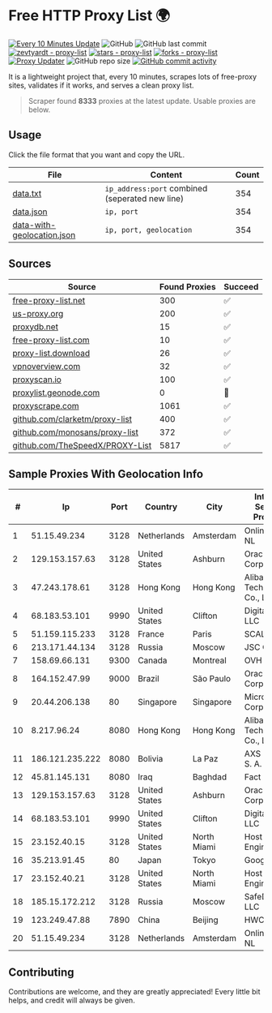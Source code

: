 
# Free HTTP Proxy List 🌍

[![Every 10 Minutes Update](https://github.com/mertguvencli/http-proxy-list/actions/workflows/main.yml/badge.svg?branch=main)](https://github.com/mertguvencli/http-proxy-list/actions/workflows/main.yml)
![GitHub](https://img.shields.io/github/license/mertguvencli/http-proxy-list)
![GitHub last commit](https://img.shields.io/github/last-commit/mertguvencli/http-proxy-list)
[![zevtyardt - proxy-list](https://img.shields.io/static/v1?label=zevtyardt&message=proxy-list&color=blue&logo=github)](https://github.com/zevtyardt/proxy-list "Go to GitHub repo")
[![stars - proxy-list](https://img.shields.io/github/stars/zevtyardt/proxy-list?style=social)](https://github.com/zevtyardt/proxy-list)
[![forks - proxy-list](https://img.shields.io/github/forks/zevtyardt/proxy-list?style=social)](https://github.com/zevtyardt/proxy-list)
[![Proxy Updater](https://github.com/zevtyardt/proxy-list/workflows/Proxy%20Updater/badge.svg)](https://github.com/zevtyardt/proxy-list/actions?query=workflow:"Proxy+Updater")
![GitHub repo size](https://img.shields.io/github/repo-size/zevtyardt/proxy-list)
[![GitHub commit activity](https://img.shields.io/github/commit-activity/m/zevtyardt/proxy-list?logo=commits)](https://github.com/zevtyardt/proxy-list/commits/main)

It is a lightweight project that, every 10 minutes, scrapes lots of free-proxy sites, validates if it works, and serves a clean proxy list.

> Scraper found **8333** proxies at the latest update. Usable proxies are below.

## Usage

Click the file format that you want and copy the URL.

|File|Content|Count|
|----|-------|-----|
|[data.txt](https://raw.githubusercontent.com/mertguvencli/http-proxy-list/main/proxy-list/data.txt)|`ip_address:port` combined (seperated new line)|354|
|[data.json](https://raw.githubusercontent.com/mertguvencli/http-proxy-list/main/proxy-list/data.json)|`ip, port`|354|
|[data-with-geolocation.json](https://raw.githubusercontent.com/mertguvencli/http-proxy-list/main/proxy-list/data-with-geolocation.json)|`ip, port, geolocation`|354|

## Sources

|Source|Found Proxies|Succeed|
|------|-------------|-------|
|[free-proxy-list.net](https://free-proxy-list.net)|300|✅|
|[us-proxy.org](https://www.us-proxy.org)|200|✅|
|[proxydb.net](http://proxydb.net)|15|✅|
|[free-proxy-list.com](https://free-proxy-list.com/?page=&port=&type%5B%5D=http&type%5B%5D=https&up_time=0&search=Search)|10|✅|
|[proxy-list.download](https://www.proxy-list.download/HTTP)|26|✅|
|[vpnoverview.com](https://vpnoverview.com/privacy/anonymous-browsing/free-proxy-servers)|32|✅|
|[proxyscan.io](https://www.proxyscan.io)|100|✅|
|[proxylist.geonode.com](https://proxylist.geonode.com/api/proxy-list?limit=300&page=1&sort_by=lastChecked&sort_type=desc&protocols=http,https)|0|🚫|
|[proxyscrape.com](https://api.proxyscrape.com/v2/?request=displayproxies&protocol=http&timeout=10000&country=all&ssl=all&anonymity=all)|1061|✅|
|[github.com/clarketm/proxy-list](https://raw.githubusercontent.com/clarketm/proxy-list/master/proxy-list-raw.txt)|400|✅|
|[github.com/monosans/proxy-list](https://raw.githubusercontent.com/monosans/proxy-list/main/proxies/http.txt)|372|✅|
|[github.com/TheSpeedX/PROXY-List](https://raw.githubusercontent.com/TheSpeedX/PROXY-List/master/http.txt)|5817|✅|


## Sample Proxies With Geolocation Info

|#|Ip|Port|Country|City|Internet Service Provider|
|-|--|----|-------|----|-------------------------|
|1|51.15.49.234|3128|Netherlands|Amsterdam|Online SAS NL|
|2|129.153.157.63|3128|United States|Ashburn|Oracle Corporation|
|3|47.243.178.61|3128|Hong Kong|Hong Kong|Alibaba (US) Technology Co., Ltd.|
|4|68.183.53.101|9990|United States|Clifton|DigitalOcean, LLC|
|5|51.159.115.233|3128|France|Paris|SCALEWAY|
|6|213.171.44.134|3128|Russia|Moscow|JSC Comcor|
|7|158.69.66.131|9300|Canada|Montreal|OVH SAS|
|8|164.152.47.99|9000|Brazil|São Paulo|Oracle Corporation|
|9|20.44.206.138|80|Singapore|Singapore|Microsoft Corporation|
|10|8.217.96.24|8080|Hong Kong|Hong Kong|Alibaba (US) Technology Co., Ltd.|
|11|186.121.235.222|8080|Bolivia|La Paz|AXS Bolivia S. A.|
|12|45.81.145.131|8080|Iraq|Baghdad|Fact LTD|
|13|129.153.157.63|3128|United States|Ashburn|Oracle Corporation|
|14|68.183.53.101|9990|United States|Clifton|DigitalOcean, LLC|
|15|23.152.40.15|3128|United States|North Miami|Host-Engine.com|
|16|35.213.91.45|80|Japan|Tokyo|Google LLC|
|17|23.152.40.21|3128|United States|North Miami|Host-Engine.com|
|18|185.15.172.212|3128|Russia|Moscow|SafeData LLC|
|19|123.249.47.88|7890|China|Beijing|HWCSNET|
|20|51.15.49.234|3128|Netherlands|Amsterdam|Online SAS NL|



## Contributing

Contributions are welcome, and they are greatly appreciated! Every
little bit helps, and credit will always be given.

